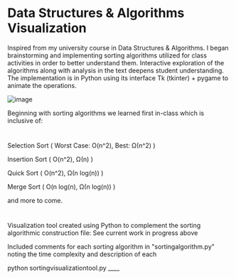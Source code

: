 # Data Structures & Algorithms Visualization

Inspired from my university course in Data Structures & Algorithms. I began brainstorming and implementing sorting algorithms utilized for class activities in order to better understand them. Interactive exploration of the algorithms along with analysis in the text deepens student understanding. The implementation is in Python using its interface Tk (tkinter) + pygame to animate the operations.

![image](https://thagomizer.com/img/InsertionSortInPlace.gif)
 
Beginning with sorting algorithms we learned first in-class which is inclusive of:
#
Selection Sort ( Worst Case: O(n^2), Best: Ω(n^2) )
 
Insertion Sort ( O(n^2), Ω(n) )

Quick Sort ( O(n^2), Ω(n log(n)) )

Merge Sort ( O(n log(n), Ω(n log(n)) )

and more to come.
#

Visualization tool created using Python to complement the sorting algorithmic construction file: See current work in progress above 

Included comments for each sorting algorithm in "sortingalgorithm.py" noting the time complexity and description of each

python sortingvisualizationtool.py ____   
  
